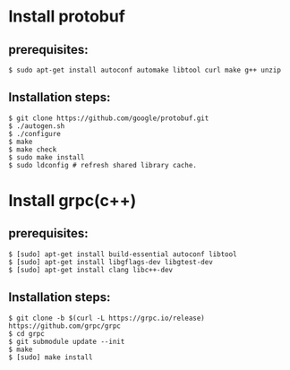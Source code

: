# Install protobuf
## prerequisites:
```
$ sudo apt-get install autoconf automake libtool curl make g++ unzip
```
## Installation steps:
```
$ git clone https://github.com/google/protobuf.git
$ ./autogen.sh
$ ./configure
$ make
$ make check
$ sudo make install
$ sudo ldconfig # refresh shared library cache.
```
# Install grpc(c++)
## prerequisites:
```
$ [sudo] apt-get install build-essential autoconf libtool
$ [sudo] apt-get install libgflags-dev libgtest-dev
$ [sudo] apt-get install clang libc++-dev
```
## Installation steps:
```
$ git clone -b $(curl -L https://grpc.io/release) https://github.com/grpc/grpc
$ cd grpc
$ git submodule update --init
$ make
$ [sudo] make install
```
